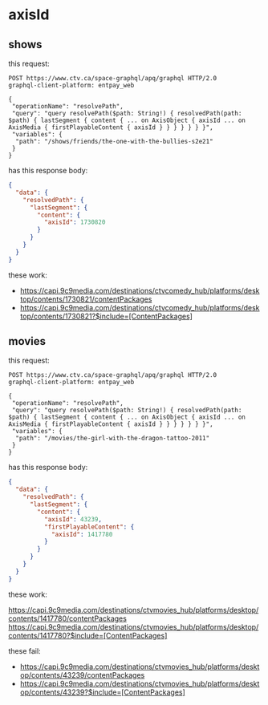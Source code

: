 # axisId

## shows

this request:

~~~
POST https://www.ctv.ca/space-graphql/apq/graphql HTTP/2.0
graphql-client-platform: entpay_web

{
 "operationName": "resolvePath",
 "query": "query resolvePath($path: String!) { resolvedPath(path: $path) { lastSegment { content { ... on AxisObject { axisId ... on AxisMedia { firstPlayableContent { axisId } } } } } } }",
 "variables": {
  "path": "/shows/friends/the-one-with-the-bullies-s2e21"
 }
}
~~~

has this response body:

~~~json
{
  "data": {
    "resolvedPath": {
      "lastSegment": {
        "content": {
          "axisId": 1730820
        }
      }
    }
  }
}
~~~

these work:

- <https://capi.9c9media.com/destinations/ctvcomedy_hub/platforms/desktop/contents/1730821/contentPackages>
- <https://capi.9c9media.com/destinations/ctvcomedy_hub/platforms/desktop/contents/1730821?$include=[ContentPackages]>

## movies

this request:

~~~
POST https://www.ctv.ca/space-graphql/apq/graphql HTTP/2.0
graphql-client-platform: entpay_web

{
 "operationName": "resolvePath",
 "query": "query resolvePath($path: String!) { resolvedPath(path: $path) { lastSegment { content { ... on AxisObject { axisId ... on AxisMedia { firstPlayableContent { axisId } } } } } } }",
 "variables": {
  "path": "/movies/the-girl-with-the-dragon-tattoo-2011"
 }
}
~~~

has this response body:

~~~json
{
  "data": {
    "resolvedPath": {
      "lastSegment": {
        "content": {
          "axisId": 43239,
          "firstPlayableContent": {
            "axisId": 1417780
          }
        }
      }
    }
  }
}
~~~

these work:

<https://capi.9c9media.com/destinations/ctvmovies_hub/platforms/desktop/contents/1417780/contentPackages>
<https://capi.9c9media.com/destinations/ctvmovies_hub/platforms/desktop/contents/1417780?$include=[ContentPackages]>

these fail:

- <https://capi.9c9media.com/destinations/ctvmovies_hub/platforms/desktop/contents/43239/contentPackages>
- <https://capi.9c9media.com/destinations/ctvmovies_hub/platforms/desktop/contents/43239?$include=[ContentPackages]>
